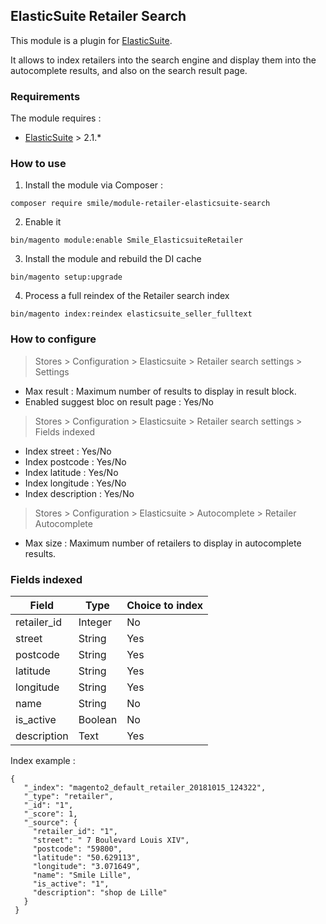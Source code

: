 ## ElasticSuite Retailer Search

This module is a plugin for [ElasticSuite](https://github.com/Smile-SA/elasticsuite).

It allows to index retailers into the search engine and display them into the autocomplete results, and also on the search result page.

### Requirements

The module requires :

- [ElasticSuite](https://github.com/Smile-SA/elasticsuite) > 2.1.*

### How to use

1. Install the module via Composer :

``` composer require smile/module-retailer-elasticsuite-search ```

2. Enable it

``` bin/magento module:enable Smile_ElasticsuiteRetailer ```

3. Install the module and rebuild the DI cache

``` bin/magento setup:upgrade ```

4. Process a full reindex of the Retailer search index

``` bin/magento index:reindex elasticsuite_seller_fulltext ```

### How to configure

> Stores > Configuration > Elasticsuite > Retailer search settings > Settings
* Max result : Maximum number of results to display in result block.
* Enabled suggest bloc on result page : Yes/No

> Stores > Configuration > Elasticsuite > Retailer search settings > Fields indexed
* Index street : Yes/No
* Index postcode : Yes/No
* Index latitude : Yes/No
* Index longitude : Yes/No
* Index description : Yes/No

> Stores > Configuration > Elasticsuite > Autocomplete > Retailer Autocomplete
* Max size : Maximum number of retailers to display in autocomplete results.

### Fields indexed

Field       | Type    | Choice to index
------------|---------|------------------
retailer_id | Integer | No
street      | String  | Yes
postcode    | String  | Yes
latitude    | String  | Yes
longitude   | String  | Yes
name        | String  | No
is_active   | Boolean | No
description | Text    | Yes

Index example :
```
{
   "_index": "magento2_default_retailer_20181015_124322",
   "_type": "retailer",
   "_id": "1",
   "_score": 1,
   "_source": {
     "retailer_id": "1",
     "street": " 7 Boulevard Louis XIV",
     "postcode": "59800",
     "latitude": "50.629113",
     "longitude": "3.071649",
     "name": "Smile Lille",
     "is_active": "1",
     "description": "shop de Lille"
   }
 }
```

